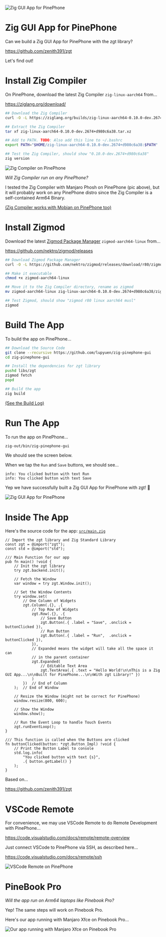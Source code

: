 ![Zig GUI App for PinePhone](https://lupyuen.github.io/images/PXL_20220622_061922131~2.jpg)

# Zig GUI App for PinePhone

Can we build a Zig GUI App for PinePhone with the zgt library?

https://github.com/zenith391/zgt

Let's find out!

# Install Zig Compiler

On PinePhone, download the latest Zig Compiler `zig-linux-aarch64` from...

https://ziglang.org/download/

```bash
## Download the Zig Compiler
curl -O -L https://ziglang.org/builds/zig-linux-aarch64-0.10.0-dev.2674+d980c6a38.tar.xz

## Extract the Zig Compiler
tar xf zig-linux-aarch64-0.10.0-dev.2674+d980c6a38.tar.xz

## Add to PATH. TODO: Also add this line to ~/.bashrc
export PATH="$HOME/zig-linux-aarch64-0.10.0-dev.2674+d980c6a38:$PATH"

## Test the Zig Compiler, should show "0.10.0-dev.2674+d980c6a38"
zig version
```

![Zig Compiler on PinePhone](https://lupyuen.github.io/images/GridArt_20220622_102635788~2.jpg)

_Will Zig Compiler run on any PinePhone?_

I tested the Zig Compiler with Manjaro Phosh on PinePhone (pic above), but it will probably work on any PinePhone distro since the Zig Compiler is a self-contained Arm64 Binary.

[(Zig Compiler works with Mobian on PinePhone too)](https://twitter.com/techneo/status/1539510460726509568)

# Install Zigmod

Download the latest [Zigmod Package Manager](https://nektro.github.io/zigmod/) `zigmod-aarch64-linux` from...

https://github.com/nektro/zigmod/releases

```bash
## Download Zigmod Package Manager
curl -O -L https://github.com/nektro/zigmod/releases/download/r80/zigmod-aarch64-linux

## Make it executable
chmod +x zigmod-aarch64-linux 

## Move it to the Zig Compiler directory, rename as zigmod
mv zigmod-aarch64-linux zig-linux-aarch64-0.10.0-dev.2674+d980c6a38/zigmod

## Test Zigmod, should show "zigmod r80 linux aarch64 musl"
zigmod
```

# Build The App

To build the app on PinePhone...

```bash
## Download the Source Code
git clone --recursive https://github.com/lupyuen/zig-pinephone-gui
cd zig-pinephone-gui

## Install the dependencies for zgt library
pushd libs/zgt
zigmod fetch
popd

## Build the app
zig build
```

[(See the Build Log)](https://gist.github.com/lupyuen/a44bc3faaf6d674d2b227aeb992ccfb8)

# Run The App

To run the app on PinePhone...

```bash
zig-out/bin/zig-pinephone-gui
```

We should see the screen below.

When we tap the `Run` and `Save` buttons, we should see...

```text
info: You clicked button with text Run
info: You clicked button with text Save
```

Yep we have successfully built a Zig GUI App for PinePhone with zgt! 🎉

![Zig GUI App for PinePhone](https://lupyuen.github.io/images/PXL_20220622_061922131~2.jpg)

# Inside The App

Here's the source code for the app: [`src/main.zig`](src/main.zig)

```zig
// Import the zgt library and Zig Standard Library
const zgt = @import("zgt");
const std = @import("std");

/// Main Function for our app
pub fn main() !void {
    // Init the zgt library
    try zgt.backend.init();

    // Fetch the Window
    var window = try zgt.Window.init();

    // Set the Window Contents
    try window.set(
        // One Column of Widgets
        zgt.Column(.{}, .{
            // Top Row of Widgets
            zgt.Row(.{}, .{
                // Save Button
                zgt.Button(.{ .label = "Save", .onclick = buttonClicked }),
                // Run Button
                zgt.Button(.{ .label = "Run",  .onclick = buttonClicked }),
            }),
            // Expanded means the widget will take all the space it can
            // in the parent container
            zgt.Expanded(
                // Editable Text Area
                zgt.TextArea(.{ .text = "Hello World!\n\nThis is a Zig GUI App...\n\nBuilt for PinePhone...\n\nWith zgt Library!" })
            )
        })  // End of Column
    );  // End of Window

    // Resize the Window (might not be correct for PinePhone)
    window.resize(800, 600);

    // Show the Window
    window.show();

    // Run the Event Loop to handle Touch Events
    zgt.runEventLoop();
}

/// This function is called when the Buttons are clicked
fn buttonClicked(button: *zgt.Button_Impl) !void {
    // Print the Button Label to console
    std.log.info(
        "You clicked button with text {s}",
        .{ button.getLabel() }
    );
}
```

Based on...

https://github.com/zenith391/zgt

# VSCode Remote

For convenience, we may use VSCode Remote to do Remote Development with PinePhone...

https://code.visualstudio.com/docs/remote/remote-overview

Just connect VSCode to PinePhone via SSH, as described here...

https://code.visualstudio.com/docs/remote/ssh

![VSCode Remote on PinePhone](https://lupyuen.github.io/images/Screenshot%202022-06-22%20at%209.49.10%20AM~2.png)

# PineBook Pro

_Will the app run on Arm64 laptops like Pinebook Pro?_

Yep! The same steps will work on Pinebook Pro.

Here's our app running with Manjaro Xfce on Pinebook Pro...

![Our app running with Manjaro Xfce on Pinebook Pro](https://lupyuen.github.io/images/Screenshot_2022-06-22_18-13-31_061534.png)
